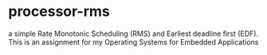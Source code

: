 # processor-rms
a simple Rate Monotonic Scheduling (RMS) and Earliest deadline first (EDF). This is an assignment for my Operating Systems for Embedded Applications

  
